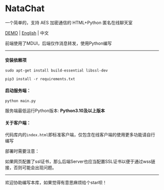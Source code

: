 # NataChat
一个简单的，支持 AES 加密通信的 HTML+Python 匿名在线聊天室

[DEMO](https://natachat.zyghit.cn) | [English](https://github.com/ZGIT-Network/NataChat/blob/main/README_en.md) | 中文

前端使用了MDUI，后端仅作消息转发，使用Python编写

***
#### 安装依赖项
``sudo apt-get install build-essential libssl-dev``

``pip3 install -r requirements.txt``
#### 启动服务端：
``python main.py``

服务端最低运行Python版本:  **Python3.10及以上版本** 

#### 关于客户端：

代码库内的``index.html``即标准客户端，仅包含在线客户端的使用更多功能请自行编写

部署时需要注意：

如果网页配置了ssl证书，那么后端Server也应当配置SSL证书以便于通过wss链接，否则可能会出现问题。
***
欢迎协助编写本库，如果觉得有意思麻烦给个star呗！
